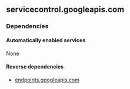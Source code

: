 ## servicecontrol.googleapis.com

### Dependencies

#### Automatically enabled services

None

#### Reverse dependencies

* [endpoints.googleapis.com](../endpoints.googleapis.com/)
